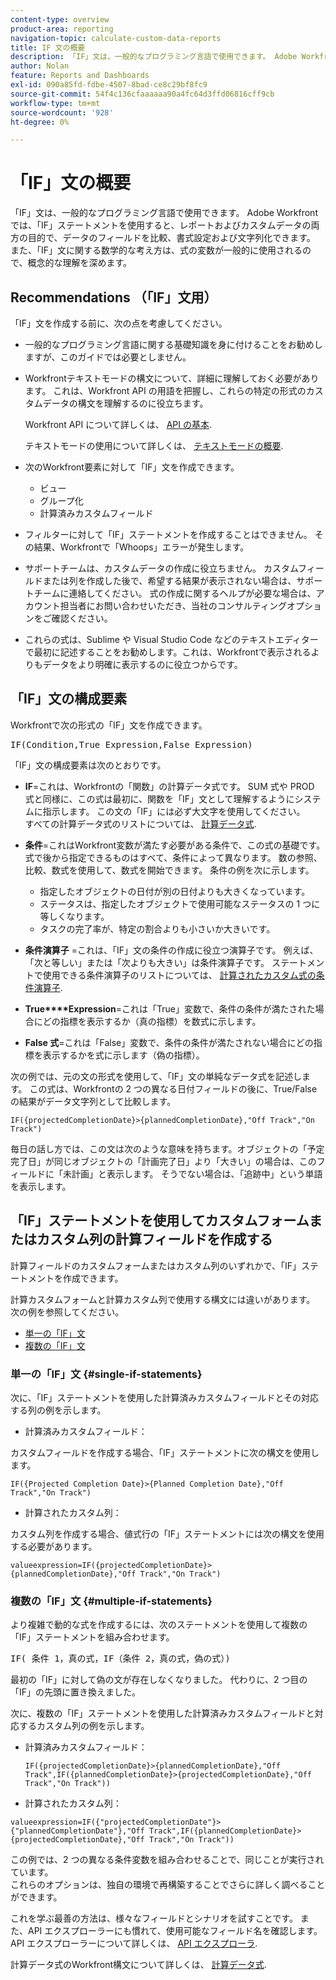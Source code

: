 ```yaml
---
content-type: overview
product-area: reporting
navigation-topic: calculate-custom-data-reports
title: IF 文の概要
description: 「IF」文は、一般的なプログラミング言語で使用できます。 Adobe Workfrontでは、「IF」ステートメントを使用すると、レポートおよびカスタムデータの両方の目的で、データのフィールドを比較、書式設定および文字列化できます。 また、「IF」文に関する数学的な考え方は、式の変数が一般的に使用されるので、概念的な理解を深めます。
author: Nolan
feature: Reports and Dashboards
exl-id: 090a85fd-fdbe-4507-8bad-ce8c29bf8fc9
source-git-commit: 54f4c136cfaaaaaa90a4fc64d3ffd06816cff9cb
workflow-type: tm+mt
source-wordcount: '928'
ht-degree: 0%

---
```


# 「IF」文の概要

「IF」文は、一般的なプログラミング言語で使用できます。 Adobe Workfrontでは、「IF」ステートメントを使用すると、レポートおよびカスタムデータの両方の目的で、データのフィールドを比較、書式設定および文字列化できます。 また、「IF」文に関する数学的な考え方は、式の変数が一般的に使用されるので、概念的な理解を深めます。

## Recommendations （「IF」文用）

「IF」文を作成する前に、次の点を考慮してください。

* 一般的なプログラミング言語に関する基礎知識を身に付けることをお勧めしますが、このガイドでは必要としません。
* Workfrontテキストモードの構文について、詳細に理解しておく必要があります。 これは、Workfront API の用語を把握し、これらの特定の形式のカスタムデータの構文を理解するのに役立ちます。

   Workfront API について詳しくは、 [API の基本](../../../wf-api/general/api-basics.md).

   テキストモードの使用について詳しくは、 [テキストモードの概要](../../../reports-and-dashboards/reports/text-mode/understand-text-mode.md).

* 次のWorkfront要素に対して「IF」文を作成できます。

   * ビュー
   * グループ化
   * 計算済みカスタムフィールド

* フィルターに対して「IF」ステートメントを作成することはできません。 その結果、Workfrontで「Whoops」エラーが発生します。
* サポートチームは、カスタムデータの作成に役立ちません。 カスタムフィールドまたは列を作成した後で、希望する結果が表示されない場合は、サポートチームに連絡してください。 式の作成に関するヘルプが必要な場合は、アカウント担当者にお問い合わせいただき、当社のコンサルティングオプションをご確認ください。
* これらの式は、Sublime や Visual Studio Code などのテキストエディターで最初に記述することをお勧めします。これは、Workfrontで表示されるよりもデータをより明確に表示するのに役立つからです。

## 「IF」文の構成要素

Workfrontで次の形式の「IF」文を作成できます。
<pre>IF(Condition,True Expression,False Expression)</pre>「IF」文の構成要素は次のとおりです。

* **IF**=これは、Workfrontの「関数」の計算データ式です。 SUM 式や PROD 式と同様に、この式は最初に、関数を「IF」文として理解するようにシステムに指示します。 この文の「IF」には必ず大文字を使用してください。\
   すべての計算データ式のリストについては、 [計算データ式](../../../reports-and-dashboards/reports/calc-cstm-data-reports/calculated-data-expressions.md).

* **条件**=これはWorkfront変数が満たす必要がある条件で、この式の基礎です。 式で後から指定できるものはすべて、条件によって異なります。 数の参照、比較、数式を使用して、数式を開始できます。 条件の例を次に示します。

   * 指定したオブジェクトの日付が別の日付よりも大きくなっています。
   * ステータスは、指定したオブジェクトで使用可能なステータスの 1 つに等しくなります。
   * タスクの完了率が、特定の割合よりも小さいか大きいです。

* **条件演算子** =これは、「IF」文の条件の作成に役立つ演算子です。 例えば、「次と等しい」または「次よりも大きい」は条件演算子です。 ステートメントで使用できる条件演算子のリストについては、 [計算されたカスタム式の条件演算子](../../../reports-and-dashboards/reports/calc-cstm-data-reports/condition-operators-calculated-custom-expressions.md).

* **True****Expression**=これは「True」変数で、条件の条件が満たされた場合にどの指標を表示するか（真の指標）を数式に示します。

* **False 式**=これは「False」変数で、条件の条件が満たされない場合にどの指標を表示するかを式に示します（偽の指標）。

次の例では、元の文の形式を使用して、「IF」文の単純なデータ式を記述します。 この式は、Workfrontの 2 つの異なる日付フィールドの後に、True/False の結果がデータ文字列として比較します。

```
IF({projectedCompletionDate}>{plannedCompletionDate},"Off Track","On Track")
```

毎日の話し方では、この文は次のような意味を持ちます。オブジェクトの「予定完了日」が同じオブジェクトの「計画完了日」より「大きい」の場合は、このフィールドに「未計画」と表示します。 そうでない場合は、「追跡中」という単語を表示します。

## 「IF」ステートメントを使用してカスタムフォームまたはカスタム列の計算フィールドを作成する

計算フィールドのカスタムフォームまたはカスタム列のいずれかで、「IF」ステートメントを作成できます。

計算カスタムフォームと計算カスタム列で使用する構文には違いがあります。 次の例を参照してください。

* [単一の「IF」文](#single-if-statements)
* [複数の「IF」文](#multiple-if-statements)

### 単一の「IF」文 {#single-if-statements}

次に、「IF」ステートメントを使用した計算済みカスタムフィールドとその対応する列の例を示します。

* 計算済みカスタムフィールド：

カスタムフィールドを作成する場合、「IF」ステートメントに次の構文を使用します。

```
IF({Projected Completion Date}>{Planned Completion Date},"Off Track","On Track")
```

* 計算されたカスタム列：

カスタム列を作成する場合、値式行の「IF」ステートメントには次の構文を使用する必要があります。

```
valueexpression=IF({projectedCompletionDate}>{plannedCompletionDate},"Off Track","On Track")
```

### 複数の「IF」文 {#multiple-if-statements}

より複雑で動的な式を作成するには、次のステートメントを使用して複数の「IF」ステートメントを組み合わせます。

<pre>IF( 条件 1，真の式，IF（条件 2，真の式，偽の式）)</pre>最初の「IF」に対して偽の文が存在しなくなりました。 代わりに、2 つ目の「IF」の先頭に置き換えました。

次に、複数の「IF」ステートメントを使用した計算済みカスタムフィールドと対応するカスタム列の例を示します。

* 計算済みカスタムフィールド：

   ```
   IF({projectedCompletionDate}>{plannedCompletionDate},"Off Track",IF({plannedCompletionDate}>{projectedCompletionDate},"Off Track","On Track"))
   ```

* 計算されたカスタム列：

```
valueexpression=IF({"projectedCompletionDate"}>{"plannedCompletionDate"},"Off Track",IF({plannedCompletionDate}>{projectedCompletionDate},"Off Track","On Track"))
```

この例では、2 つの異なる条件変数を組み合わせることで、同じことが実行されています。\
これらのオプションは、独自の環境で再構築することでさらに詳しく調べることができます。

これを学ぶ最善の方法は、様々なフィールドとシナリオを試すことです。 また、API エクスプローラーにも慣れて、使用可能なフィールド名を確認します。 API エクスプローラーについて詳しくは、 [API エクスプローラ](../../../wf-api/general/api-explorer.md).

計算データ式のWorkfront構文について詳しくは、 [計算データ式](../../../reports-and-dashboards/reports/calc-cstm-data-reports/calculated-data-expressions.md).

